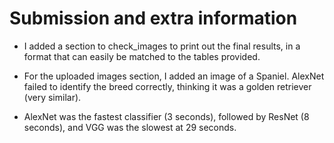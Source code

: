 # Submission and extra information

* I added a section to check_images to print out the final results, in a format that can easily be matched to the tables provided.

* For the uploaded images section, I added an image of a Spaniel. AlexNet failed to identify the breed correctly, thinking it was a golden retriever (very similar).

* AlexNet was the fastest classifier (3 seconds), followed by ResNet (8 seconds), and VGG was the slowest at 29 seconds.
